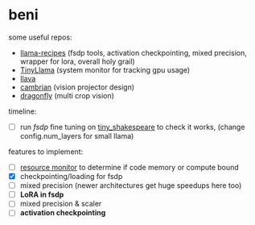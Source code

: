 # beni 
some useful repos:
* [llama-recipes](https://github.com/meta-llama/llama-recipes) (fsdp tools, activation checkpointing, mixed precision, wrapper for lora, overall holy grail)
* [TinyLlama](https://github.com/jzhang38/TinyLlama) (system monitor for tracking gpu usage)
* [llava](https://github.com/haotian-liu/LLaVA)
* [cambrian](https://github.com/cambrian-mllm/cambrian) (vision projector design)
* [dragonfly](https://github.com/togethercomputer/Dragonfly) (multi crop vision)

timeline:
- [ ] run *fsdp* fine tuning on [tiny_shakespeare](https://huggingface.co/datasets/karpathy/tiny_shakespeare) to check it works, (change config.num_layers for small llama)


features to implement:
- [ ] [resource monitor](https://github.com/jzhang38/TinyLlama/blob/bf122247c486b6b897050e98cbb7bedae8eeba73/lit_gpt/speed_monitor.py#L15) to determine if code memory or compute bound 
- [x] checkpointing/loading for fsdp  
- [ ] mixed precision (newer architectures get huge speedups here too)
- [ ] **LoRA in fsdp**
- [ ] mixed precision & scaler 
- [ ] **activation checkpointing**
